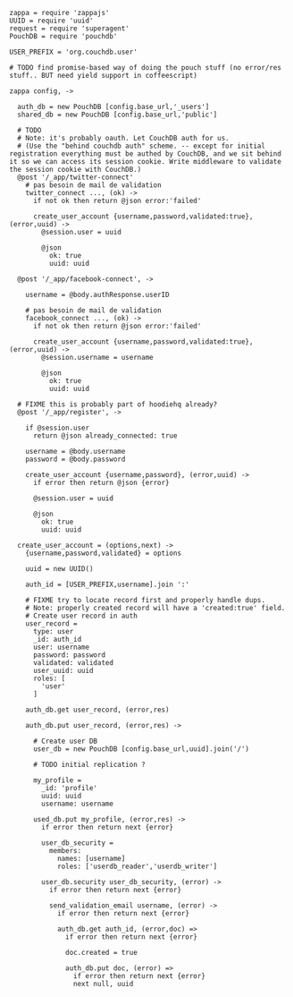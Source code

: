    zappa = require 'zappajs'
    UUID = require 'uuid'
    request = require 'superagent'
    PouchDB = require 'pouchdb'

    USER_PREFIX = 'org.couchdb.user'

    # TODO find promise-based way of doing the pouch stuff (no error/res stuff.. BUT need yield support in coffeescript)

    zappa config, ->

      auth_db = new PouchDB [config.base_url,'_users']
      shared_db = new PouchDB [config.base_url,'public']

      # TODO
      # Note: it's probably oauth. Let CouchDB auth for us.
      # (Use the "behind couchdb auth" scheme. -- except for initial registration everything must be authed by CouchDB, and we sit behind it so we can access its session cookie. Write middleware to validate the session cookie with CouchDB.)
      @post '/_app/twitter-connect'
        # pas besoin de mail de validation
        twitter_connect ..., (ok) ->
          if not ok then return @json error:'failed'

          create_user_account {username,password,validated:true}, (error,uuid) ->
            @session.user = uuid

            @json
              ok: true
              uuid: uuid

      @post '/_app/facebook-connect', ->

        username = @body.authResponse.userID

        # pas besoin de mail de validation
        facebook_connect ..., (ok) ->
          if not ok then return @json error:'failed'

          create_user_account {username,password,validated:true}, (error,uuid) ->
            @session.username = username

            @json
              ok: true
              uuid: uuid

      # FIXME this is probably part of hoodiehq already?
      @post '/_app/register', ->

        if @session.user
          return @json already_connected: true

        username = @body.username
        password = @body.password

        create_user_account {username,password}, (error,uuid) ->
          if error then return @json {error}

          @session.user = uuid

          @json
            ok: true
            uuid: uuid

      create_user_account = (options,next) ->
        {username,password,validated} = options

        uuid = new UUID()

        auth_id = [USER_PREFIX,username].join ':'

        # FIXME try to locate record first and properly handle dups.
        # Note: properly created record will have a 'created:true' field.
        # Create user record in auth
        user_record =
          type: user
          _id: auth_id
          user: username
          password: password
          validated: validated
          user_uuid: uuid
          roles: [
            'user'
          ]

        auth_db.get user_record, (error,res)

        auth_db.put user_record, (error,res) ->

          # Create user DB
          user_db = new PouchDB [config.base_url,uuid].join('/')

          # TODO initial replication ?

          my_profile =
            _id: 'profile'
            uuid: uuid
            username: username

          used_db.put my_profile, (error,res) ->
            if error then return next {error}

            user_db_security =
              members:
                names: [username]
                roles: ['userdb_reader','userdb_writer']

            user_db.security user_db_security, (error) ->
              if error then return next {error}

              send_validation_email username, (error) ->
                if error then return next {error}

                auth_db.get auth_id, (error,doc) =>
                  if error then return next {error}

                  doc.created = true

                  auth_db.put doc, (error) =>
                    if error then return next {error}
                    next null, uuid

